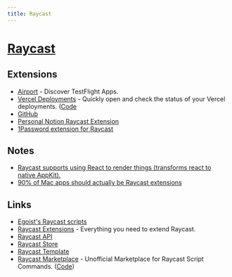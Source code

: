 ```yaml
---
title: Raycast
---
```


# [Raycast](https://www.raycast.com/)

## Extensions

- [Airport](https://www.raycast.com/siddharthsharma94/airport) - Discover TestFlight Apps.
- [Vercel Deployments](https://www.raycast.com/matt/vercast) - Quickly open and check the status of your Vercel deployments. ([Code](https://github.com/gleich/vercast)
- [GitHub](https://github.com/jclem/raycast-github)
- [Personal Notion Raycast Extension](https://github.com/jclem/raycast-notion)
- [1Password extension for Raycast](https://github.com/dteare/raycast-1password-extension)

## Notes

- [Raycast supports using React to render things (transforms react to native AppKit).](https://developers.raycast.com/faq)
- [90% of Mac apps should actually be Raycast extensions](https://twitter.com/benjitaylor/status/1499400441884393473)

## Links

- [Egoist's Raycast scripts](https://github.com/egoist/raycast-scripts)
- [Raycast Extensions](https://github.com/raycast/extensions) - Everything you need to extend Raycast.
- [Raycast API](https://developers.raycast.com/)
- [Raycast Store](https://www.raycast.com/store)
- [Raycast Template](https://github.com/jclem/raycast-template)
- [Raycast Marketplace](https://scriptcommands.com/) - Unofficial Marketplace for Raycast Script Commands. ([Code](https://github.com/Pondorasti/raycast-marketplace))
